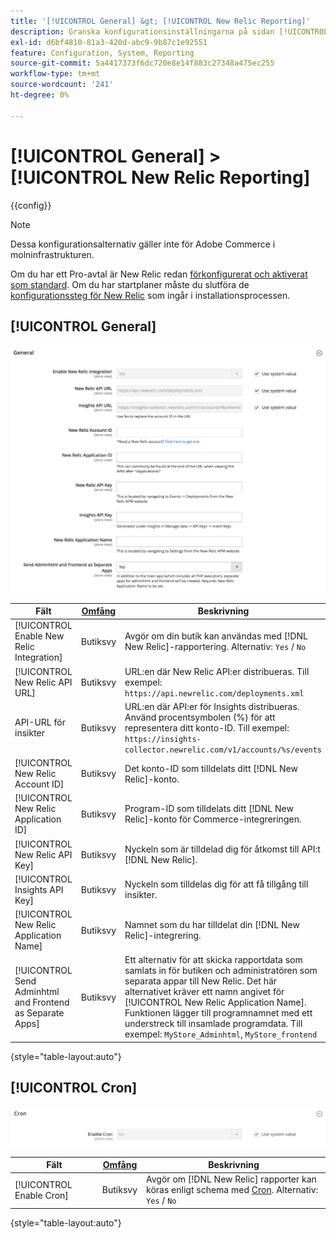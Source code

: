```yaml
---
title: '[!UICONTROL General] &gt; [!UICONTROL New Relic Reporting]'
description: Granska konfigurationsinställningarna på sidan [!UICONTROL General] &gt; [!UICONTROL New Relic Reporting] i Commerce Admin.
exl-id: d6bf4810-81a3-420d-abc9-9b87c1e92551
feature: Configuration, System, Reporting
source-git-commit: 5a4417373f6dc720e8e14f883c27348a475ec255
workflow-type: tm+mt
source-wordcount: '241'
ht-degree: 0%

---
```


# [!UICONTROL General] > [!UICONTROL New Relic Reporting]

{{config}}

>[!NOTE]
>Dessa konfigurationsalternativ gäller inte för Adobe Commerce i molninfrastrukturen.
>
>Om du har ett Pro-avtal är New Relic redan [förkonfigurerat och aktiverat som standard](https://experienceleague.adobe.com/docs/commerce-cloud-service/user-guide/monitor/new-relic/new-relic-service.html?lang=sv-SE). Om du har startplaner måste du slutföra de [konfigurationssteg för New Relic](https://experienceleague.adobe.com/docs/commerce-cloud-service/user-guide/monitor/new-relic/account-management.html?lang=sv-SE#configure-new-relic-for-starter-environment) som ingår i installationsprocessen.

## [!UICONTROL General]

![Allmänt](./assets/new-relic-reporting-general.png)<!-- zoom -->

<!-- [General](https://experienceleague.adobe.com/sv/docs/commerce-admin/start/reporting/new-relic-reporting) -->

| Fält | [Omfång](../../getting-started/websites-stores-views.md#scope-settings) | Beskrivning |
|--- |--- |--- |
| [!UICONTROL Enable New Relic Integration] | Butiksvy | Avgör om din butik kan användas med [!DNL New Relic]-rapportering. Alternativ: `Yes` / `No` |
| [!UICONTROL New Relic API URL] | Butiksvy | URL:en där New Relic API:er distribueras. Till exempel: `https://api.newrelic.com/deployments.xml` |
| API-URL för insikter | Butiksvy | URL:en där API:er för Insights distribueras. Använd procentsymbolen (%) för att representera ditt konto-ID. Till exempel: `https://insights-collector.newrelic.com/v1/accounts/%s/events` |
| [!UICONTROL New Relic Account ID] | Butiksvy | Det konto-ID som tilldelats ditt [!DNL New Relic]-konto. |
| [!UICONTROL New Relic Application ID] | Butiksvy | Program-ID som tilldelats ditt [!DNL New Relic]-konto för Commerce-integreringen. |
| [!UICONTROL New Relic API Key] | Butiksvy | Nyckeln som är tilldelad dig för åtkomst till API:t [!DNL New Relic]. |
| [!UICONTROL Insights API Key] | Butiksvy | Nyckeln som tilldelas dig för att få tillgång till insikter. |
| [!UICONTROL New Relic Application Name] | Butiksvy | Namnet som du har tilldelat din [!DNL New Relic]-integrering. |
| [!UICONTROL Send Adminhtml and Frontend as Separate Apps] | Butiksvy | Ett alternativ för att skicka rapportdata som samlats in för butiken och administratören som separata appar till New Relic. Det här alternativet kräver ett namn angivet för [!UICONTROL New Relic Application Name]. Funktionen lägger till programnamnet med ett understreck till insamlade programdata. Till exempel: `MyStore_Adminhtml`, `MyStore_frontend` |

{style="table-layout:auto"}

## [!UICONTROL Cron]

![Kron](./assets/new-relic-reporting-cron.png)<!-- zoom -->

<!-- Cron](https://experienceleague.adobe.com/sv/docs/commerce-admin/systems/tools/cron) -->

| Fält | [Omfång](../../getting-started/websites-stores-views.md#scope-settings) | Beskrivning |
|--- |--- |--- |
| [!UICONTROL Enable Cron] | Butiksvy | Avgör om [!DNL New Relic] rapporter kan köras enligt schema med [Cron](../../systems/cron.md). Alternativ: `Yes` / `No` |

{style="table-layout:auto"}
